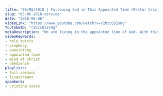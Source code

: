 ```yaml
---
title: "05/06/2018 | Following God in This Appointed Time (Pastor Cris)"
slug: "05-06-2018-service"
date: "2018-05-06"
videoLink: "https://www.youtube.com/watch?v=r2bzcQ32sHg"
YoutubeID: "r2bzcQ32sHg"
metaDescription: "We are living in the appointed time of God. With this in mind we must be vigilant and obey the Holy Spirit's leading. God has supernatural things in store for the Body of Christ this year if we prepare ourselves for it."
videoKeywords:
- holy spirit
- prophecy
- annointing
- appointed time
- mind of christ
- obedience
playlists:
- full sermons
- livestreams
speakers:
- Cristina Sosso
---
```


